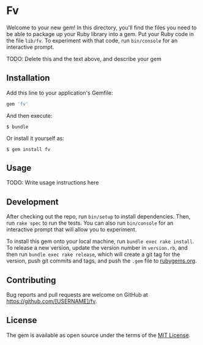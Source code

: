 # Fv

Welcome to your new gem! In this directory, you'll find the files you need to be able to package up your Ruby library into a gem. Put your Ruby code in the file `lib/fv`. To experiment with that code, run `bin/console` for an interactive prompt.

TODO: Delete this and the text above, and describe your gem

## Installation

Add this line to your application's Gemfile:

```ruby
gem 'fv'
```

And then execute:

    $ bundle

Or install it yourself as:

    $ gem install fv

## Usage

TODO: Write usage instructions here

## Development

After checking out the repo, run `bin/setup` to install dependencies. Then, run `rake spec` to run the tests. You can also run `bin/console` for an interactive prompt that will allow you to experiment.

To install this gem onto your local machine, run `bundle exec rake install`. To release a new version, update the version number in `version.rb`, and then run `bundle exec rake release`, which will create a git tag for the version, push git commits and tags, and push the `.gem` file to [rubygems.org](https://rubygems.org).

## Contributing

Bug reports and pull requests are welcome on GitHub at https://github.com/[USERNAME]/fv.


## License

The gem is available as open source under the terms of the [MIT License](http://opensource.org/licenses/MIT).

